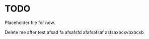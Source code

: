 # TODO

Placeholder file for now.

Delete me after test afsad fa afsafsfd 
afafsafsaf asfsaxbcxvbxbcxb 
